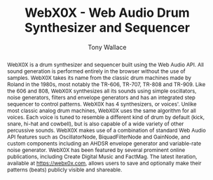 --- 
  title: "WebX0X - Web Audio Drum Synthesizer and Sequencer" 
  abstract: "WebX0X is a drum synthesizer and sequencer built using the Web Audio API. All sound generation is performed entirely in the browser without the use of samples. WebX0X takes its name from the classic drum machines made by Roland in the 1980s, most notably the TR-606, TR-707, TR-808 and TR-909. Like the 606 and 808, WebX0X synthesizes all its sounds using simple oscillators, noise generators, filters and envelope generators and has an integrated step sequencer to control patterns. WebX0X has 4 synthesizers, or voices'. Unlike most classic analog drum machines, WebX0X uses the same algorithm for all voices. Each voice is tuned to resemble a different kind of drum by default (kick, snare, hi-hat and cowbell), but is also capable of a wide variety of other percussive sounds. WebX0X makes use of a combination of standard Web Audio API features such as OscillatorNode, BiquadFilterNode and GainNode, and custom components including an AHDSR envelope generator and variable-rate noise generator. WebX0X has been featured by several prominent online publications, including Create Digital Music and FactMag. The latest iteration, available at https://webx0x.com, allows users to save and optionally make their patterns (beats) publicly visible and shareable." 
  address: "Atlanta, Georgia" 
  author: "Tony Wallace" 
  booktitle: "Proceedings of the International Web Audio Conference" 
  editor: "Jason Freeman, Alexander Lerch, Matthew Paradis" 
  month: "Proceedings of the International Web Audio Conference"
  pages: "2016" 
  publisher: "Georgia Tech" 
  series: "WAC '16"
  type: "Demo"  
  year: "2016" 
  id: "2016_EA_11" 
  tags: year2016
  media: none 
  pdflink: /_data/papers/pdf/2016/2016_11.pdf
  ISSN: 2663-5844
---